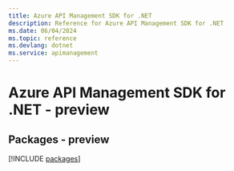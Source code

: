 ```yaml
---
title: Azure API Management SDK for .NET
description: Reference for Azure API Management SDK for .NET
ms.date: 06/04/2024
ms.topic: reference
ms.devlang: dotnet
ms.service: apimanagement
---
```

# Azure API Management SDK for .NET - preview
## Packages - preview
[!INCLUDE [packages](api-management-index.md)]